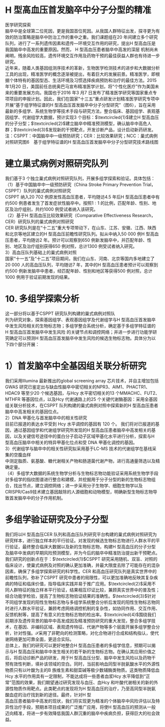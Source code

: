 # H 型高血压首发脑卒中分子分型的精准  
医学研究探索  
脑卒中是全球第二位死因，更是我国首位死因。从我国人群特征出发，探寻更为有效的防治策略是脑卒中防治工作的重中之重。我们课题组在20 年间建立多个研究队列，进行了一系列遗传因素和遗传—环境交互作用的研究，提出H 型高血压是我国脑卒中高发的重要原因。然而， H  型高血压患者脑卒中高发的深层 机制尚未阐明，残余风险较高，遗传环境交互作用及药物干预的最佳获益人群也有待进一步研究。  
近年来，随着人类基因组测序技术的革新，生物医学检测技术的进步和大数据分析工具的出现，精准医学的概念逐渐被提出，有着巨大的发展前景。精准医学，即根据个体特有的基因型态、生活环境及习惯选择疾病预防和治疗的最佳方法。2015 年1月20 日，美国前任总统奥巴马宣布精准医学计划，将“个性化医疗”作为美国未来的重要发展方向。我国也于2016 年3 月7 日发布了精准医学研究等国家重点专项项目的申报计划。因此，我们在国家“十三五”重点研发计划精准医学研究专项中开展“基于组学特征谱的H 型高血压首发脑卒中分子分型研究”（图6），旨在采用最新的多组学、系统生物学等技术手段与研究方法，整合临床、基因组学、表观基因组学、代谢组学大数据，预计实现3 个目标：$\textcircled{1}$建立H 型高血压的分子分型；$\textcircled{2}$建立脑卒中精准预测模型，确认脑卒中高危人群；$\textcircled{3}$发现新的干预靶点，开发诊断产品，设计启动新药研发。  
注：CSPPT：中国脑卒中一级预防研究；CER：比较效果研究；NCC：巢式病例对照研究图6　基于组学特征谱的H 型高血压首发脑卒中分子分型研究技术路线图  
#  建立巢式病例对照研究队列  
我们基于3 个独立巢式病例对照研究队列，开展多组学探索和验证。具体包括：  
（1）基于中国脑卒中一级预防研究（China Stroke Primary Prevention Trial，CSPPT）队列的巢式病例对照研究  
CSPPT 纳入20 702 例原发性高血压患者，平均随访4.5 年后H 型高血压患者中有约500 例患者发生了首发症状性脑卒中。按照$1:1$ 的比例，匹配年龄、性别、地区及治疗组别，共约1000 例受试者纳入该研究。  
（2）基于H 型高血压比较效果研究（Comparative Effectiveness Research，CER）研究队列的巢式病例对照研究  
CER 研究队列是在“十二五”重大专项带动下，在山东、江苏、安徽、江西、陕西和北京等地区建立的H 型高血压前瞻性研究队列。拟从中纳入50 000 例H 型高血压患者，平均随访2 年。预计可以观察到650 例新发脑卒中，并匹配年龄、性别、地区及治疗组别获得650 例对照，总计1300 例受试者纳入研究。  
3）高血压队列基础上的巢式病例对照  
国家“十一五”及“十二五”项目期间，我们在山东、河南、北京等国内多地建立了20 000 人的高血压队列，平均随访7 年，其中的H 型高血压患者预计可以观察到约500 例新发脑卒中患者，经匹配年龄、性别和地区等获得500 例对照，总计1000 例用于验证前期发现的结果。  
# 10. 多组学探索分析  
这一部分将以基于CSPPT 研究队列构建的巢式病例对照队  
列为研究对象，探索基因组学、表观基因组学及代谢组学与H 型高血压首发脑卒中发生风险相关的生物标志物；多组学整合系统分析，确定基于多组学特征谱的 H  型高血压首发脑卒中发生风险 的关键节点和调控网络；并进一步进行功能学研究确定可以预测H 型高血压首发脑卒中发生风险的候选生物标志物。具体分为以下四个部分开展：  
# 1）首发脑卒中全基因组关联分析研究  
我们采用Illumina 最新推出的global screening array 芯片技术，并自主增加包括GWAS 研究已鉴定出与缺血性脑卒中密切相关的NPR3、AIM1、PHACTR1、HDAC9 等至少20 个候选基因，与Hcy 水平密切相关的13 个MMACHC、FUT2、MTHFR 等基因位点，以及Hcy 代谢通路上的25 个关键代谢酶基因：采用全基因组关联分析技术，在CSPPT 队列构建的巢式病例对照中探索新的H 型高血压患者脑卒中高发相关的基因位点。  
2）DNA 甲基化与首发脑卒中的相关性研究  
目前已报道的表达水平受到 Hcy  水平调控的基因有 120  个。 我们将对已报道的基因，通过基因组学和代谢组学研究所发现的H 型高血压患者脑卒中高发相关的基因，以及关键信号途径中的蛋白分子启动子区域甲基化水平进行分析，探索与H 型高血压脑卒中相关的特异甲基化位点和受 DNA  甲基化调控的基因。  
3）代谢组学与脑卒中的相关性研究拟采用基于LC-MS 技术的代谢组学在基线采集的空腹血样  
中测定脂质、氨基酸、糖代谢相关产物和肠道菌代谢产物，进行高通量筛选以及精确定量。  
（4）多组学大数据的系统生物学分析与生物标志物功能验证采用系统生物学手段对多组学的指纹图谱进行整合和建模，并挖掘用于分子分型的新的生物标志物组合，找出节点，建立调控网络；进一步采用分子生物学、细胞生物学以及CRISPR/Cas9技术建立基因敲除的人源细胞和动物模型，明确新型生物标志物导致首发脑卒中的分子作用机制。  
#  多组学验证研究及分子分型  
我们将以H 型高血压CER 队列和高血压队列研究平台构建的巢式病例对照研究为研究样本，进行独立样本的平行验证。对发现的候选生物标志物进行人群水平的平行验证，最终整合临床大数据以及新的生物标志物，构建H 型高血压的分子分型及脑卒中发病的早期风险预测模型，并为今后的脑卒中精准防治提出新干预靶点。  
我们研究的创新点在于：$\textcircled{1}$CSPPT 研究采用随机、双盲、对照的临床设计，使巢式病例及对照的确认更加准确，并最大限度去除了可能存在的混杂因素，确保了多组学探索研究的科学性。CER 和高血压研究队列是真实世界中的前瞻性队列，弥补了CSPPT 研究中患者的局限性，可以更加准确地反映其复杂疾病的特征和临床价值，指导临床实践并易于推广应用。$\textcircled{2}$采用不同人群特征的独立样本平行验证，结果相互印证比较，兼顾真实世界中的普及性；结合功能学检验，提高了生物标志物验证结果的准确性。$\textcircled{3}$针对不同组学发现的阳性生物标志物与多组学系统整合分析后发现的阳性生物标志物同时进行人群水平验证，兼顾考虑网络调控机制的复杂性，如协同作用、交互作用、反馈机制等，提高了有意义的生物标志物的检出率。$\textcircled{4}$围绕我们前期涉及遗传背景的脑卒中高发成因及精准预防研究的重大发现，整合多组学技术，在基因、非编码区域、表观遗传特征、代谢产物等多个层面开展多组学整合分析，针对性强。$\mathcal{S}$采用了非靶向的检测策略，对化合物进行合成和结构指认，使代谢网络更加可靠全面，更适合实际。  
总体上，我们的研究可以更好地整合H 型高血压患者的多组学信息，预期可以揭示与H 型高血压和脑卒中发生相关的若干新的生物标志物。在确认其应用价值之后，将启动诊断产品的研发，用于H 型高血压分型、脑卒中发生风险以及药物干预有效性判断，填补该领域的空白。同时，当前影响血同型半胱氨酸水平的外源性物质只有以叶酸为主的B 族维生素和甜菜碱等极少数辅酶类物质。这类物质降低血Hcy 水平的作用具有一定限制，不能达成将一些患者血浆Hcy 水平降低到“正常”范围的效果，我们期望通过研究发现与血压、血Hcy 和叶酸代谢相关的新的外源性物质作用靶点。此类靶点的发现将为H 型高血压的治疗，乃至高同型半胱氨酸血症的治疗找到新的途径。最终，针对H 型  
高血压患者脑卒中高发的现状，我们将实现更为精准的个体脑卒中风险评估以及特异性治疗手段，预期本项目成果的广泛推广应用，将使H 型高血压的预测从一般迈向精准，将进一步有效降低我国人群沉重的脑卒中疾病负担，获得巨大的社会效益。  
